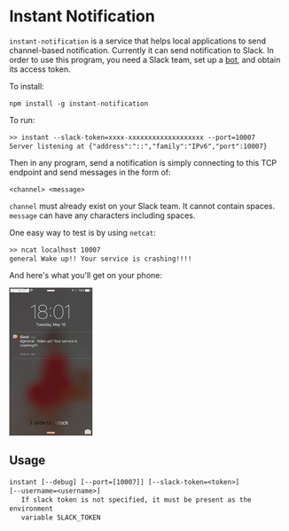 Instant Notification
====

`instant-notification` is a service that helps local applications to send
channel-based notification. Currently it can send notification to Slack. In
order to use this program, you need a Slack team, set up a [bot][1], and obtain
its access token.

To install:

    npm install -g instant-notification

To run:

    >> instant --slack-token=xxxx-xxxxxxxxxxxxxxxxxxx --port=10007
    Server listening at {"address":"::","family":"IPv6","port":10007}

Then in any program, send a notification is simply connecting to this TCP
endpoint and send messages in the form of:

    <channel> <message>

`channel` must already exist on your Slack team. It cannot contain spaces.
`message` can have any characters including spaces.

One easy way to test is by using `netcat`:

    >> ncat localhost 10007
    general Wake up!! Your service is crashing!!!!


And here's what you'll get on your phone:

<img src="doc/phone_notification.png" alt="screenshot" style="width: 150px;"/>

Usage
----

    instant [--debug] [--port=[10007]] [--slack-token=<token>]
    [--username=<username>]
       If slack token is not specified, it must be present as the environment
       variable SLACK_TOKEN

[1]: https://api.slack.com/bot-users
